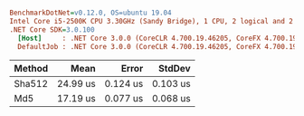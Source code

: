 ``` ini

BenchmarkDotNet=v0.12.0, OS=ubuntu 19.04
Intel Core i5-2500K CPU 3.30GHz (Sandy Bridge), 1 CPU, 2 logical and 2 physical cores
.NET Core SDK=3.0.100
  [Host]     : .NET Core 3.0.0 (CoreCLR 4.700.19.46205, CoreFX 4.700.19.46214), X64 RyuJIT
  DefaultJob : .NET Core 3.0.0 (CoreCLR 4.700.19.46205, CoreFX 4.700.19.46214), X64 RyuJIT


```
| Method |     Mean |    Error |   StdDev |
|------- |---------:|---------:|---------:|
| Sha512 | 24.99 us | 0.124 us | 0.103 us |
|    Md5 | 17.19 us | 0.077 us | 0.068 us |

